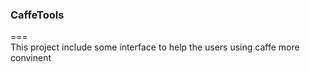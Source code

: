### CaffeTools		
===		
This project include some interface to help the users using caffe more convinent
